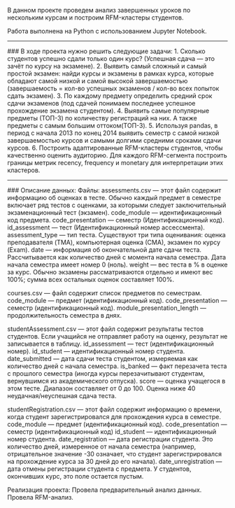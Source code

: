 В данном проекте проведем анализ завершенных уроков по нескольким курсам и построим RFM-кластеры студентов.

Работа выполнена на Python с использованием Jupyter Notebook.
<hr>
### В ходе проекта нужно решить следующие задачи:
1. Сколько студентов успешно сдали только один курс? (Успешная сдача — это зачёт по курсу на экзамене).
2. Выявить самый сложный и самый простой экзамен: найди курсы и экзамены в рамках курса, которые обладают самой низкой и самой высокой завершаемостью (завершаемость = кол-во успешных экзаменов / кол-во всех попыток сдать экзамен).
3. По каждому предмету определить средний срок сдачи экзаменов (под сдачей понимаем последнее успешное прохождение экзамена студентом).
4. Выявить самые популярные предметы (ТОП-3) по количеству регистраций на них. А также предметы с самым большим оттоком(ТОП-3).
5. Используя pandas, в период с начала 2013 по конец 2014 выявить семестр с самой низкой завершаемостью курсов и самыми долгими средними сроками сдачи курсов. 
6. Построить адаптированные RFM-кластеры студентов, чтобы качественно оценить аудиторию. Для каждого RFM-сегмента построить границы метрик recency, frequency и monetary для интерпретации этих кластеров. 
<hr>
### Описание данных:
Файлы: 
assessments.csv — этот файл содержит информацию об оценках в тесте. Обычно каждый предмет в семестре включает ряд тестов с оценками, за которыми следует заключительный экзаменационный тест (экзамен).
code_module — идентификационный код предмета.
code_presentation — семестр (Идентификационный код).
id_assessment — тест (Идентификационный номер ассессмента).
assessment_type — тип теста. Существуют три типа оценивания: оценка преподавателя (TMA), компьютерная оценка (СМА), экзамен по курсу (Exam).
date — информация об окончательной дате сдачи теста. Рассчитывается как количество дней с момента начала семестра. Дата начала семестра имеет номер 0 (ноль).
weight — вес теста в % в оценке за курс. Обычно экзамены рассматриваются отдельно и имеют вес 100%; сумма всех остальных оценок составляет 100%.

courses.csv — файл содержит список предметов по семестрам.
code_module — предмет (идентификационный код).
code_presentation — семестр (идентификационный код).
module_presentation_length — продолжительность семестра в днях.

studentAssessment.csv — этот файл содержит результаты тестов студентов. Если учащийся не отправляет работу на оценку, результат не записывается в таблицу.
id_assessment — тест (идентификационный номер).
id_student — идентификационный номер студента.
date_submitted — дата сдачи теста студентом, измеряемая как количество дней с начала семестра.
is_banked — факт перезачета теста с прошлого семестра (иногда курсы перезачитывают студентам, вернувшимся из академического отпуска).
score — оценка учащегося в этом тесте. Диапазон составляет от 0 до 100. Оценка ниже 40 неудачная/неуспешная сдача теста.

studentRegistration.csv — этот файл содержит информацию о времени, когда студент зарегистрировался для прохождения курса в семестре.
code_module — предмет (идентификационный код).
code_presentation — семестр (идентификационный код)
id_student — идентификационный номер студента.
date_registration — дата регистрации студента. Это количество дней, измеренное от начала семестра (например, отрицательное значение -30 означает, что студент зарегистрировался на прохождение курса за 30 дней до его начала).
date_unregistration — дата отмены регистрации студента с предмета. У студентов, окончивших курс, это поле остается пустым.

Реализация проекта:
Провела предварительный анализ данных.
Провела RFM-анализ.
